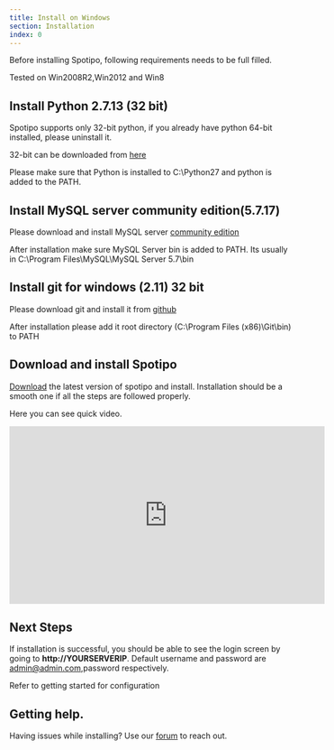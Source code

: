 ```yaml
---
title: Install on Windows
section: Installation
index: 0
---
```


Before installing Spotipo, following requirements needs to be full filled.

Tested on Win2008R2,Win2012  and Win8

## Install Python 2.7.13 (32 bit)

Spotipo supports only 32-bit python, if you already have python 64-bit installed, please uninstall it. 

32-bit can be downloaded from [here](https://www.python.org/ftp/python/2.7.13/python-2.7.13rc1.msi)

Please make sure that Python is installed to C:\Python27 and python is added to the PATH.

## Install MySQL server community edition(5.7.17)

Please download and install MySQL server [community edition](https://dev.mysql.com/downloads/installer/)

After installation make sure MySQL Server bin is added to PATH. Its usually in C:\Program Files\MySQL\MySQL Server 5.7\bin

## Install git for windows (2.11) 32 bit

Please download git and install it from [github](https://github.com/git-for-windows/git/releases/download/v2.11.0.windows.1/Git-2.11.0-32-bit.exe)

After installation please add it root directory (C:\Program Files (x86)\Git\bin) to PATH

## Download and install Spotipo 

[Download](https://www.spotipo.com/download/) the latest version of spotipo and install. Installation should be a smooth one if all the steps are followed properly.

Here you can see quick video.

<iframe width="560" height="315" src="https://www.youtube.com/embed/0rv_OueBwV4" frameborder="0" allowfullscreen></iframe>

## Next Steps

If installation is successful, you should be able to see the login screen by going to <strong>http://YOURSERVERIP</strong>. Default username and password are admin@admin.com,password respectively.

Refer to getting started for configuration

## Getting help.

Having issues while installing? Use our [forum](https://discuss.spotipo.com) to reach out.

